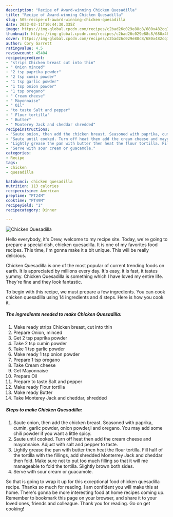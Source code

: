 ```yaml
---
description: "Recipe of Award-winning Chicken Quesadilla"
title: "Recipe of Award-winning Chicken Quesadilla"
slug: 505-recipe-of-award-winning-chicken-quesadilla
date: 2022-02-11T10:44:30.335Z
image: https://img-global.cpcdn.com/recipes/c2bad26c029e88c8/680x482cq70/chicken-quesadilla-recipe-main-photo.jpg
thumbnail: https://img-global.cpcdn.com/recipes/c2bad26c029e88c8/680x482cq70/chicken-quesadilla-recipe-main-photo.jpg
cover: https://img-global.cpcdn.com/recipes/c2bad26c029e88c8/680x482cq70/chicken-quesadilla-recipe-main-photo.jpg
author: Cory Garrett
ratingvalue: 4.5
reviewcount: 45404
recipeingredient:
- "strips Chicken breast cut into thin"
- " Onion minced"
- "2 tsp paprika powder"
- "2 tsp cumin powder"
- "1 tsp garlic powder"
- "1 tsp onion powder"
- "1 tsp oregano"
- " Cream cheese"
- " Mayonnaise"
- " Oil"
- "to taste Salt and pepper"
- " Flour tortilla"
- " Butter"
- " Monterey Jack and cheddar shredded"
recipeinstructions:
- "Saute onion, then add the chicken breast. Seasoned with paprika, cumin, garlic powder, onion powder,l and oregano. You may add some chili powder if you want a little spicy."
- "Saute until cooked. Turn off heat then add the cream cheese and mayonnaise. Adjust with salt and pepper to taste."
- "Lightly grease the pan with butter then heat the flour tortilla. Fill half of the tortilla with the fillings, add shredded Monterrey Jack and cheddar then fold. Make sure not to put too much filling so that it will me manageable to fold the tortilla. Slightly brown both sides."
- "Serve with sour cream or guacamole."
categories:
- Recipe
tags:
- chicken
- quesadilla

katakunci: chicken quesadilla 
nutrition: 113 calories
recipecuisine: American
preptime: "PT24M"
cooktime: "PT49M"
recipeyield: "1"
recipecategory: Dinner

---
```



![Chicken Quesadilla](https://img-global.cpcdn.com/recipes/c2bad26c029e88c8/680x482cq70/chicken-quesadilla-recipe-main-photo.jpg)

Hello everybody, it's Drew, welcome to my recipe site. Today, we're going to prepare a special dish, chicken quesadilla. It is one of my favorites food recipes. This time, I'm gonna make it a bit unique. This will be really delicious.

Chicken Quesadilla is one of the most popular of current trending foods on earth. It is appreciated by millions every day. It's easy, it is fast, it tastes yummy. Chicken Quesadilla is something which I have loved my entire life. They're fine and they look fantastic.




To begin with this recipe, we must prepare a few ingredients. You can cook chicken quesadilla using 14 ingredients and 4 steps. Here is how you cook it.

<!--inarticleads1-->

##### The ingredients needed to make Chicken Quesadilla:

1. Make ready strips Chicken breast, cut into thin
1. Prepare  Onion, minced
1. Get 2 tsp paprika powder
1. Take 2 tsp cumin powder
1. Take 1 tsp garlic powder
1. Make ready 1 tsp onion powder
1. Prepare 1 tsp oregano
1. Take  Cream cheese
1. Get  Mayonnaise
1. Prepare  Oil
1. Prepare to taste Salt and pepper
1. Make ready  Flour tortilla
1. Make ready  Butter
1. Take  Monterey Jack and cheddar, shredded




<!--inarticleads2-->

##### Steps to make Chicken Quesadilla:

1. Saute onion, then add the chicken breast. Seasoned with paprika, cumin, garlic powder, onion powder,l and oregano. You may add some chili powder if you want a little spicy.
1. Saute until cooked. Turn off heat then add the cream cheese and mayonnaise. Adjust with salt and pepper to taste.
1. Lightly grease the pan with butter then heat the flour tortilla. Fill half of the tortilla with the fillings, add shredded Monterrey Jack and cheddar then fold. Make sure not to put too much filling so that it will me manageable to fold the tortilla. Slightly brown both sides.
1. Serve with sour cream or guacamole.




So that is going to wrap it up for this exceptional food chicken quesadilla recipe. Thanks so much for reading. I am confident you will make this at home. There's gonna be more interesting food at home recipes coming up. Remember to bookmark this page on your browser, and share it to your loved ones, friends and colleague. Thank you for reading. Go on get cooking!
